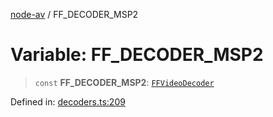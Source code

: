 [node-av](../globals.md) / FF\_DECODER\_MSP2

# Variable: FF\_DECODER\_MSP2

> `const` **FF\_DECODER\_MSP2**: [`FFVideoDecoder`](../type-aliases/FFVideoDecoder.md)

Defined in: [decoders.ts:209](https://github.com/seydx/av/blob/f8631fc881b394300b1479f511d55cf1c370a87f/src/constants/decoders.ts#L209)
